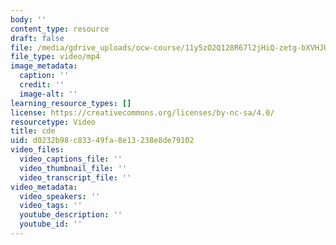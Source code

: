 ```yaml
---
body: ''
content_type: resource
draft: false
file: /media/gdrive_uploads/ocw-course/11y5zO2Q128R67l2jHiQ-zetg-bXVHJUB/ih_3zbrsc5mnojqc-2.mp4
file_type: video/mp4
image_metadata:
  caption: ''
  credit: ''
  image-alt: ''
learning_resource_types: []
license: https://creativecommons.org/licenses/by-nc-sa/4.0/
resourcetype: Video
title: cde
uid: d0232b98-c833-49fa-8e13-238e8de79102
video_files:
  video_captions_file: ''
  video_thumbnail_file: ''
  video_transcript_file: ''
video_metadata:
  video_speakers: ''
  video_tags: ''
  youtube_description: ''
  youtube_id: ''
---
```

